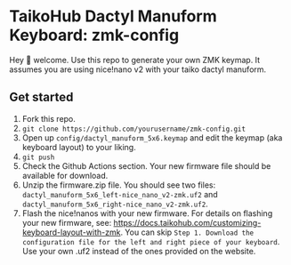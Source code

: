 # TaikoHub Dactyl Manuform Keyboard: zmk-config

Hey 👋 welcome. Use this repo to generate your own ZMK keymap. It assumes you are using nice!nano v2 with your taiko dactyl manuform.

## Get started
1. Fork this repo.
2. `git clone https://github.com/yourusername/zmk-config.git` 
3. Open up `config/dactyl_manuform_5x6.keymap` and edit the keymap (aka keyboard layout) to your liking.
4. `git push`
5. Check the Github Actions section. Your new firmware file should be available for download.
6. Unzip the firmware.zip file. You should see two files: `dactyl_manuform_5x6_left-nice_nano_v2-zmk.uf2` and `dactyl_manuform_5x6_right-nice_nano_v2-zmk.uf2`.
7. Flash the nice!nanos with your new firmware. For details on flashing your new firmware, see: https://docs.taikohub.com/customizing-keyboard-layout-with-zmk. You can skip `Step 1. Download the configuration file for the left and right piece of your keyboard`. Use your own .uf2 instead of the ones provided on the website.
